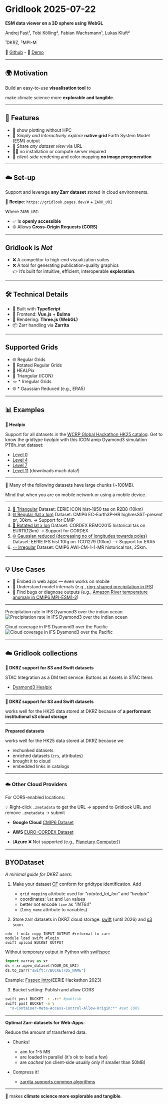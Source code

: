 # Gridlook 2025-07-22

**ESM data viewer on a 3D sphere using WebGL**

Andrej Fast¹, Tobi Kölling², Fabian Wachsmann¹, Lukas Kluft²

¹DKRZ, ²MPI-M

🔗 [Github](https://github.com/d70-t/gridlook) - 🔗 [Demo](https://gridlook.pages.dev/)

---

## 🌍 Motivation

Build an easy-to-use **visualisation tool** to

make climate science more **explorable and tangible**.

---

## 🚀 Features

- 👀 show plotting without HPC
- 🔎 *Simply and Interactively explore*
    **native grid** Earth System Model (ESM) output
- 🔗 Share *any dataset view* via URL
- 🚅💨 no installation or compute server required
- 🎨 *client-side* rendering and color mapping
    **no image pregeneration**

----

## ☁️ Set-up

Support and leverage **any Zarr dataset** stored in cloud environments.

📌 **Recipe**:
`https://gridlook.pages.dev/#` + `ZARR_URI`

Where `ZARR_URI`:

- ✅ Is **openly accessible**
- 🌐 Allows **Cross-Origin Requests (CORS)**


----

## Gridlook is *Not*

- ❌ A competitor to high-end visualization suites
- ❌ A tool for generating publication-quality graphics<br>
👉 It’s built for intuitive, efficient, interoperable **exploration**.

---

## 🛠 Technical Details

- 🧠 Built with **TypeScript**
- 🌱 Frontend: **Vue.js** + **Bulma**
- 🔺 Rendering: **Three.js (WebGL)**
- 📦 Zarr handling via **Zarrita**

----

## Supported Grids

- 🌐 Regular Grids
- 🧭 Rotated Regular Grids
- 💠 HEALPix
- 🔺 Triangular (ICON)
- 🪢 * Irregular Grids
- 🌐 * Gaussian Reduced (e.g., ERA5)

----

## 📊 Examples

**💠 Healpix**

Support for all datasets in the [WCRP Global Hackathon HK25 catalog](https://digital-earths-global-hackathon.github.io/catalog/).
Get to know the gridtype *healpix*
with this ICON amip Dyamond3 simulation PT6h_inst dataset:

- [Level 0](https://s3.eu-dkrz-1.dkrz.cloud/bm1344/gridlook/index.html#https://s3.eu-dkrz-1.dkrz.cloud/wrcp-hackathon/data/ICON/d3hp003.zarr/PT6H_inst_z0_atm)
- [Level 4](https://s3.eu-dkrz-1.dkrz.cloud/bm1344/gridlook/index.html#https://s3.eu-dkrz-1.dkrz.cloud/wrcp-hackathon/data/ICON/d3hp003.zarr/PT6H_inst_z4_atm)
- [Level 7](https://s3.eu-dkrz-1.dkrz.cloud/bm1344/gridlook/index.html#https://s3.eu-dkrz-1.dkrz.cloud/wrcp-hackathon/data/ICON/d3hp003.zarr/PT6H_inst_z7_atm)
- [Level 11](https://s3.eu-dkrz-1.dkrz.cloud/bm1344/gridlook/index.html#https://s3.eu-dkrz-1.dkrz.cloud/wrcp-hackathon/data/ICON/d3hp003.zarr/PT6H_inst_z11_atm) (downloads much data!)

----

👀 Many of the following datasets have large chunks (~100MB).

Mind that when you are on mobile network or using a mobile device.

----

2. [🔺 Triangular](https://s3.eu-dkrz-1.dkrz.cloud/bm1344/gridlook/index.html#https://eerie.cloud.dkrz.de/datasets/icon-esm-er.hist-1950.v20240618.atmos.native.2d_monthly_mean/stac)
    Dataset: EERIE ICON hist-1950 tas on R2B8 (10km)
3. [🌐 Regular (lat x lon)](https://s3.eu-dkrz-1.dkrz.cloud/bm1344/gridlook/index.html#https://storage.googleapis.com/cmip6/CMIP6/HighResMIP/EC-Earth-Consortium/EC-Earth3P-HR/highresSST-present/r1i1p1f1/Amon/pr/gr/v20170811/)
    Dataset: CMIP6 EC-Earth3P-HR highresSST-present pr, 30km.
    -> Support for CMIP
4. [🧭 Rotated lat x lon](https://s3.eu-dkrz-1.dkrz.cloud/bm1344/gridlook/index.html#https://euro-cordex.s3.amazonaws.com/CMIP5/cordex/output/EUR-11/GERICS/MPI-M-MPI-ESM-LR/historical/r3i1p1/REMO2015/v1/mon/tas/v20190925/)
    Dataset: CORDEX REMO2015 historical tas on EUR11(12km)
    -> Support for CORDEX
5. [🌐 Gaussian reduced (decreasing no of longitudes towards poles)](https://s3.eu-dkrz-1.dkrz.cloud/bm1344/gridlook/index.html#https://eerie.cloud.dkrz.de/datasets/ifs-amip-tco1279.hist.v20240901.atmos.native.2D_monthly/stac)
    Dataset: EERIE IFS hist 10fg on TCO1279 (10km)
    --> Support for ERA5
6. [🪢 Irregular](https://s3.eu-dkrz-1.dkrz.cloud/bm1344/gridlook/index.html#https://cmip6-pds.s3.amazonaws.com/CMIP6/CMIP/AWI/AWI-CM-1-1-MR/historical/r1i1p1f1/Oday/tos/gn/v20181218/)
    Dataset: CMIP6 AWI-CM-1-1-MR historical tos, 25km.

---

## 💡 Use Cases

- 📱 Embed in web apps — even works on mobile
- 🧬 Understand model internals
    (e.g., [ring-shaped precipitation in IFS](https://s3.eu-dkrz-1.dkrz.cloud/bm1344/gridlook/index.html#https://s3.eu-dkrz-1.dkrz.cloud/wrcp-hackathon/data/IFS-FESOM/hourly_healpix2048.zarr))
- 🐛 Find bugs or diagnose outputs
    (e.g., [Amazon River temperature anomaly in CMIP6 MPI-ESM1-2](https://s3.eu-dkrz-1.dkrz.cloud/bm1344/gridlook/index.html#https://storage.googleapis.com/cmip6/CMIP6/ScenarioMIP/DKRZ/MPI-ESM1-2-HR/ssp370/r1i1p1f1/Amon/tas/gn/v20190710/))

----

Precipitation rate in IFS Dyamond3 over the indian ocean
![Precipitation rate in IFS Dyamond3 over the indian ocean](assets/ifs_precip_ringshaped.jpg)


Cloud coverage in IFS Dyamond3 over the Pacific
![Cloud coverage in IFS Dyamond3 over the Pacific](assets/ifs_cloudcover.jpg)


---

## ☁️ Gridlook collections

**🧊 DKRZ support for S3 and Swift datasets**

STAC Integration as a DM test service:
Buttons as Assets in STAC Items

- [Dyamond3 Healpix](https://discover.dkrz.de/external/stac2.cloud.dkrz.de/fastapi/collections/dyamond)

----

**🧊 DKRZ support for S3 and Swift datasets**

works well for the HK25 data stored at DKRZ because of **a performant institutional s3 cloud storage**

----

**Prepared datasets**

works well for the HK25 data stored at DKRZ because we
- rechunked datasets
- enriched datasets (`crs`, attributes)
- brought it to cloud
- embedded links in catalogs

----


### ☁️ Other Cloud Providers

For CORS-enabled locations:

💡 Right-click `.zmetadata` to get the URL
→ append to Gridlook URL and remove `.zmetadata`
→ submit

- **Google Cloud**
  [CMIP6 Dataset](https://console.cloud.google.com/marketplace/product/noaa-public/cmip6)

- **AWS**
  [EURO-CORDEX Dataset](https://registry.opendata.aws/euro-cordex/)

- (**Azure**
  ❌ Not supported (e.g., [Planetary Computer](https://planetarycomputer.microsoft.com/dataset/gridmet)))

---

## BYODataset

*A minimal guide for DKRZ users:*

1. Make your dataset [CF](https://cfconventions.org/) conform for gridtype identification. Add

    - `grid_mapping` attribute used for *"rotated_lat_lon"* and *"healpix"*
    - coordinates: `lat` and `lon` values
    - better not encode `time` as *"INT64"*
    - (`long_name` attribute to variables)


2. Store zarr datasets in DKRZ cloud storage: [swift](https://docs.dkrz.de/doc/datastorage/swift/index.html) (until 2026) and [s3](https://docs.dkrz.de/doc/datastorage/minio/index.html) soon.

```shell
cdo -f nc4c copy INPUT OUTPUT #reformat to zarr
module load swift #login
swift upload BUCKET OUTPUT
```

Without temporary output in Python with [swiftspec](https://github.com/fsspec/swiftspec)

```python
import xarray as xr
ds = xr.open_dataset(YOUR_DS_URI)
ds.to_zarr("swift://BUCKET/DS_NAME")
```

Example: [Fsspec intro](https://github.com/eerie-project/EERIE_hackathon_2023/blob/main/nereus/tutorial_cloud_fsspec.ipynb)(EERIE Hackathon 2023)

3. Bucket setting: Publish and allow CORS

```bash
swift post BUCKET -r .r:* #publish
swift post BUCKET -m \
  "X-Container-Meta-Access-Control-Allow-Origin:*" #set CORS
```

----

**Optimal Zarr-datasets for Web-Apps**:

Reduce the amount of transferred data.

- Chunks!
  - aim for 1-5 MB
  - are loaded in parallel (it's ok to load a few)
  - are *cached* (on client-side usually only if smaller than 50MB)

- Compress it!
  - [zarrita supports common algorithms](https://github.com/manzt/zarrita.js/blob/c0dd684dc4da79a6f42ab2a591246947bde8d143/packages/zarrita/src/codecs.ts#L26)

----

🎯 makes **climate science more explorable and tangible**.

